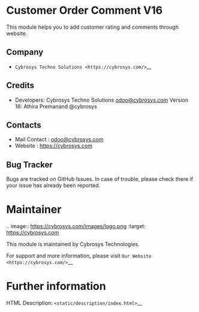 Customer Order Comment V16
=================================
This module helps you to add customer rating and comments through website.

Company
-------
* `Cybrosys Techno Solutions <https://cybrosys.com/>`__

Credits
-------
* Developers: 	Cybrosys Techno Solutions odoo@cybrosys.com
                Version 16: Athira Premanand @cybrosys


Contacts
--------
* Mail Contact : odoo@cybrosys.com
* Website : https://cybrosys.com

Bug Tracker
-----------
Bugs are tracked on GitHub Issues. In case of trouble, please check there if your issue has already been reported.

Maintainer
==========
.. image:: https://cybrosys.com/images/logo.png
   :target: https://cybrosys.com

This module is maintained by Cybrosys Technologies.

For support and more information, please visit `Our Website <https://cybrosys.com/>`__

Further information
===================
HTML Description: `<static/description/index.html>`__
